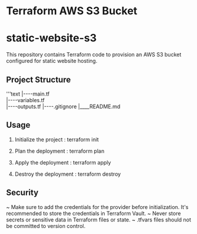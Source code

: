 # Terraform AWS S3 Bucket

# static-website-s3
This repository contains Terraform code to provision an AWS S3 bucket configured for static website hosting.

## Project Structure
'''text
|----main.tf  
|----variables.tf  
|----outputs.tf
|----.gitignore
|____README.md

## Usage
1. Initialize the project :
terraform init

2. Plan the deployment :
terraform plan

3. Apply the deployment :
terraform apply

4. Destroy the deployment :
terraform destroy

## Security
~ Make sure to add the credentials for the provider before initialization. It's recommended to store the credentials in Terraform Vault.
~ Never store secrets or sensitive data in Terraform files or state.
~ .tfvars files should not be committed to version control.
